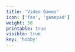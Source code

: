 ```yaml
---
title: 'Video Games'
icon: ['fas', 'gamepad']
weight: 50
printable: true
visible: true
key: 'hobby'
---
```

